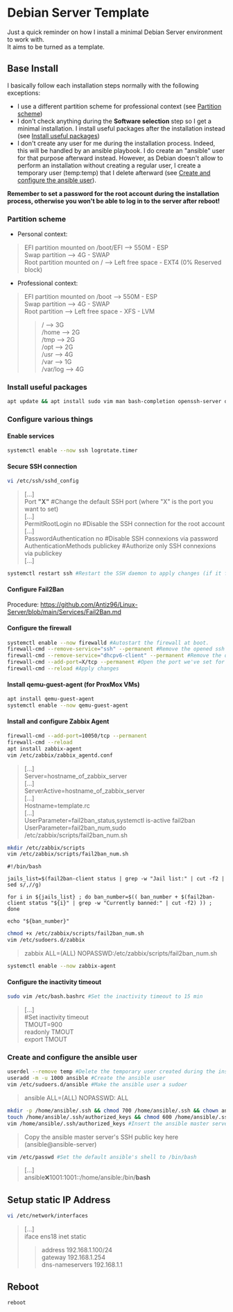 # Debian Server Template

Just a quick reminder on how I install a minimal Debian Server environment to work with.  
It aims to be turned as a template.

## Base Install

I basically follow each installation steps normally with the following exceptions:

- I use a different partition scheme for professional context (see [Partition scheme](https://github.com/Antiz96/Linux-Server/blob/main/VMs/Debian_Server_Template.md#partition-scheme))
- I don't check anything during the **Software selection** step so I get a minimal installation. I install useful packages after the installation instead (see [Install useful packages](https://github.com/Antiz96/Linux-Server/blob/main/VMs/Debian_Server_Template.md#install-useful-packages))
- I don't create any user for me during the installation process. Indeed, this will be handled by an ansible playbook. I do create an "ansible" user for that purpose afterward instead. However, as Debian doesn't allow to perform an installation without creating a regular user, I create a temporary user (temp:temp) that I delete afterward (see [Create and configure the ansible user](https://github.com/Antiz96/Linux-Server/blob/main/VMs/Debian_Server_Template.md#create-and-configure-the-ansible-user)).

**Remember to set a password for the root account during the installation process, otherwise you won't be able to log in to the server after reboot!**

### Partition scheme

- Personal context:

> EFI partition mounted on /boot/EFI --> 550M - ESP  
> Swap partition --> 4G - SWAP  
> Root partition mounted on / --> Left free space - EXT4 (0% Reserved block)

- Professional context:

> EFI partition mounted on /boot --> 550M - ESP  
> Swap partition --> 4G - SWAP  
> Root partition --> Left free space - XFS - LVM  
> > / --> 3G  
> > /home --> 2G  
> > /tmp --> 2G  
> > /opt --> 2G  
> > /usr --> 4G  
> > /var --> 1G  
> > /var/log --> 4G

### Install useful packages

```bash
apt update && apt install sudo vim man bash-completion openssh-server dnsutils traceroute rsync zip unzip diffutils firewalld mlocate htop curl openssl telnet chrony wget logrotate fail2ban
```

### Configure various things

#### Enable services

```bash
systemctl enable --now ssh logrotate.timer
```

#### Secure SSH connection

```bash
vi /etc/ssh/sshd_config
```

> [...]  
> Port **"X"** #Change the default SSH port (where "X" is the port you want to set)  
> [...]  
> PermitRootLogin no #Disable the SSH connection for the root account  
> [...]  
> PasswordAuthentication no #Disable SSH connexions via password  
> AuthenticationMethods publickey #Authorize only SSH connexions via publickey  
> [...]

```bash
systemctl restart ssh #Restart the SSH daemon to apply changes (if it fails, you probably have to configure firewalld to accept the port you set first)
```

#### Configure Fail2Ban

Procedure: <https://github.com/Antiz96/Linux-Server/blob/main/Services/Fail2Ban.md>

#### Configure the firewall

```bash
systemctl enable --now firewalld #Autostart the firewall at boot.
firewall-cmd --remove-service="ssh" --permanent #Remove the opened ssh port by default as my PC doesn't run a ssh server.
firewall-cmd --remove-service="dhcpv6-client" --permanent #Remove the opened DHCPV6-client port by default as I don't use it.
firewall-cmd --add-port=X/tcp --permanent #Open the port we've set for SSH (replace "X" by the port)
firewall-cmd --reload #Apply changes
```

#### Install qemu-guest-agent (for ProxMox VMs)

```bash
apt install qemu-guest-agent
systemctl enable --now qemu-guest-agent
```

#### Install and configure Zabbix Agent

```bash
firewall-cmd --add-port=10050/tcp --permanent
firewall-cmd --reload
apt install zabbix-agent
vim /etc/zabbix/zabbix_agentd.conf
```

> [...]  
> Server=hostname_of_zabbix_server  
> [...]  
> ServerActive=hostname_of_zabbix_server  
> [...]  
> Hostname=template.rc  
> [...]  
> UserParameter=fail2ban_status,systemctl is-active fail2ban  
> UserParameter=fail2ban_num,sudo /etc/zabbix/scripts/fail2ban_num.sh

```bash
mkdir /etc/zabbix/scripts
vim /etc/zabbix/scripts/fail2ban_num.sh
```

```text
#!/bin/bash

jails_list=$(fail2ban-client status | grep -w "Jail list:" | cut -f2 | sed s/,//g)

for i in ${jails_list} ; do ban_number=$(( ban_number + $(fail2ban-client status "${i}" | grep -w "Currently banned:" | cut -f2) )) ; done

echo "${ban_number}"
```

```bash
chmod +x /etc/zabbix/scripts/fail2ban_num.sh
vim /etc/sudoers.d/zabbix
```

> zabbix ALL=(ALL) NOPASSWD:/etc/zabbix/scripts/fail2ban_num.sh

```bash
systemctl enable --now zabbix-agent
```

#### Configure the inactivity timeout

```bash
sudo vim /etc/bash.bashrc #Set the inactivity timeout to 15 min
```

> [...]  
> #Set inactivity timeout  
> TMOUT=900  
> readonly TMOUT  
> export TMOUT

### Create and configure the ansible user

```bash
userdel --remove temp #Delete the temporary user created during the installation
useradd -m -u 1000 ansible #Create the ansible user
vim /etc/sudoers.d/ansible #Make the ansible user a sudoer
```

> ansible ALL=(ALL) NOPASSWD: ALL

```bash
mkdir -p /home/ansible/.ssh && chmod 700 /home/ansible/.ssh && chown ansible: /home/ansible/.ssh
touch /home/ansible/.ssh/authorized_keys && chmod 600 /home/ansible/.ssh/authorized_keys && chown ansible: /home/ansible/.ssh/authorized_keys #Create the authorized_keys file for the user ansible
vim /home/ansible/.ssh/authorized_keys #Insert the ansible master server's SSH public key in it (ansible@ansible-server)
```

> Copy the ansible master server's SSH public key here (ansible@ansible-server)

```bash
vim /etc/passwd #Set the default ansible's shell to /bin/bash
```

> [...]  
> ansible:x:1001:1001::/home/ansible:/bin/**bash**

## Setup static IP Address

```bash
vi /etc/network/interfaces
```

> [...]  
> iface ens18 inet static  
> > address 192.168.1.100/24  
> > gateway 192.168.1.254  
> > dns-nameservers 192.168.1.1

## Reboot

```bash
reboot
```
